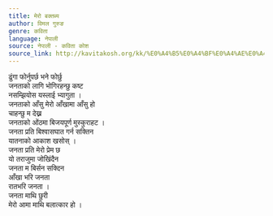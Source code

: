 ```yaml
---
title: मेरो बक्तब्य
author: विमल गुरुङ
genre: कविता
language: नेपाली
source: नेपाली - कविता कोश
source_link: http://kavitakosh.org/kk/%E0%A4%B5%E0%A4%BF%E0%A4%AE%E0%A4%B2_%E0%A4%97%E0%A5%81%E0%A4%B0%E0%A5%81%E0%A4%99
---
```


ढुंगा फोर्नुपर्छ भने फोर्छु  
जनताको लागि भोगिरहन्छु कष्ट  
नसम्झियोस यस्लाई भ्यागुता ।  
जनताको आँसु मेरो आँखामा आँसु हो  
चाहन्छु म देख्न  
जनताको ओंठमा बिजयपूर्ण मुस्कुराहट ।  
जनता प्रति बिश्वासघात गर्न सक्तिन  
यातनाको आकाश खसोस् ।  
जनता प्रति मेरो प्रेम छ  
यो तराजुमा जोखिंदैन  
जनता म बिर्सन सक्दिन  
आँखा भरि जनता  
रातभरि जनता ।  
जनता माथि छुरी  
मेरो आमा माथि बलात्कार हो ।
